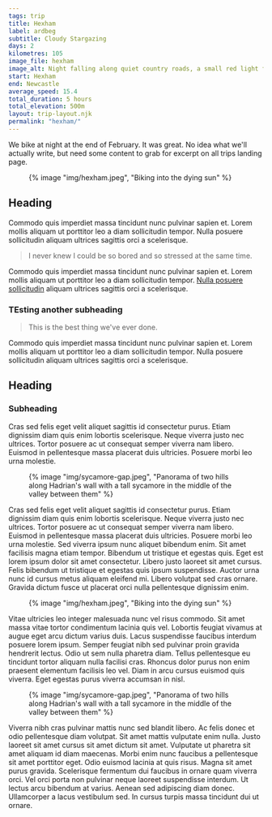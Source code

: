 ```yaml
---
tags: trip
title: Hexham
label: ardbeg
subtitle: Cloudy Stargazing
days: 2
kilometres: 105
image_file: hexham
image_alt: Night falling along quiet country roads, a small red light from the back of a bike is visible in middle distance
start: Hexham
end: Newcastle
average_speed: 15.4
total_duration: 5 hours
total_elevation: 500m
layout: trip-layout.njk
permalink: "hexham/"
---
```


We bike at night at the end of February. It was great.<!-- excerpt --> No idea what we'll actually write, but need some content to grab for excerpt on all trips landing page.

<figure>
{% image "img/hexham.jpeg", "Biking into the dying sun" %}
</figure>

## Heading

Commodo quis imperdiet massa tincidunt nunc pulvinar sapien et. Lorem mollis aliquam ut porttitor leo a diam sollicitudin tempor. Nulla posuere sollicitudin aliquam ultrices sagittis orci a scelerisque.

> I never knew I could be so bored and so stressed at the same time.

Commodo quis imperdiet massa tincidunt nunc pulvinar sapien et. Lorem mollis aliquam ut porttitor leo a diam sollicitudin tempor. [Nulla posuere sollicitudin](www.test.com) aliquam ultrices sagittis orci a scelerisque.

### TEsting another subheading

> This is the best thing we've ever done.

Commodo quis imperdiet massa tincidunt nunc pulvinar sapien et. Lorem mollis aliquam ut porttitor leo a diam sollicitudin tempor. Nulla posuere sollicitudin aliquam ultrices sagittis orci a scelerisque.

## Heading

### Subheading

Cras sed felis eget velit aliquet sagittis id consectetur purus. Etiam dignissim diam quis enim lobortis scelerisque. Neque viverra justo nec ultrices. Tortor posuere ac ut consequat semper viverra nam libero. Euismod in pellentesque massa placerat duis ultricies. Posuere morbi leo urna molestie.

<figure>
{% image "img/sycamore-gap.jpeg", "Panorama of two hills along Hadrian's wall with a tall sycamore in the middle of the valley between them" %}
</figure>

Cras sed felis eget velit aliquet sagittis id consectetur purus. Etiam dignissim diam quis enim lobortis scelerisque. Neque viverra justo nec ultrices. Tortor posuere ac ut consequat semper viverra nam libero. Euismod in pellentesque massa placerat duis ultricies. Posuere morbi leo urna molestie. Sed viverra ipsum nunc aliquet bibendum enim. Sit amet facilisis magna etiam tempor. Bibendum ut tristique et egestas quis. Eget est lorem ipsum dolor sit amet consectetur. Libero justo laoreet sit amet cursus. Felis bibendum ut tristique et egestas quis ipsum suspendisse. Auctor urna nunc id cursus metus aliquam eleifend mi. Libero volutpat sed cras ornare. Gravida dictum fusce ut placerat orci nulla pellentesque dignissim enim.

<figure class="u-layout-float-left">
{% image "img/hexham.jpeg", "Biking into the dying sun" %}
</figure>

Vitae ultricies leo integer malesuada nunc vel risus commodo. Sit amet massa vitae tortor condimentum lacinia quis vel. Lobortis feugiat vivamus at augue eget arcu dictum varius duis. Lacus suspendisse faucibus interdum posuere lorem ipsum. Semper feugiat nibh sed pulvinar proin gravida hendrerit lectus. Odio ut sem nulla pharetra diam. Tellus pellentesque eu tincidunt tortor aliquam nulla facilisi cras. Rhoncus dolor purus non enim praesent elementum facilisis leo vel. Diam in arcu cursus euismod quis viverra. Eget egestas purus viverra accumsan in nisl.

<figure class="u-layout-float-right">
{% image "img/sycamore-gap.jpeg", "Panorama of two hills along Hadrian's wall with a tall sycamore in the middle of the valley between them" %}
</figure>

Viverra nibh cras pulvinar mattis nunc sed blandit libero. Ac felis donec et odio pellentesque diam volutpat. Sit amet mattis vulputate enim nulla. Justo laoreet sit amet cursus sit amet dictum sit amet. Vulputate ut pharetra sit amet aliquam id diam maecenas. Morbi enim nunc faucibus a pellentesque sit amet porttitor eget. Odio euismod lacinia at quis risus. Magna sit amet purus gravida. Scelerisque fermentum dui faucibus in ornare quam viverra orci. Vel orci porta non pulvinar neque laoreet suspendisse interdum. Ut lectus arcu bibendum at varius. Aenean sed adipiscing diam donec. Ullamcorper a lacus vestibulum sed. In cursus turpis massa tincidunt dui ut ornare.
